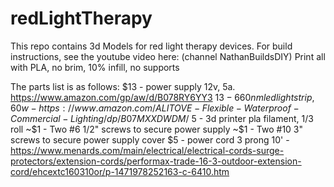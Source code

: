 # redLightTherapy
This repo contains 3d Models for red light therapy devices.  For build instructions, see the youtube video here: (channel NathanBuildsDIY)
Print all with PLA, no brim, 10% infill, no supports

The parts list is as follows:
$13 - power supply 12v, 5a. https://www.amazon.com/gp/aw/d/B078RY6YY3
$13 - 660nm led light strip, 60w - https://www.amazon.com/ALITOVE-Flexible-Waterproof-Commercial-Lighting/dp/B07MXXDWDM/
~$5 - 3d printer pla filament, 1/3 roll
~$1 - Two #6 1/2" screws to secure power supply
~$1 - Two #10 3" screws to secure power supply cover
$5 - power cord 3 prong 10' - https://www.menards.com/main/electrical/electrical-cords-surge-protectors/extension-cords/performax-trade-16-3-outdoor-extension-cord/ehcextc160310or/p-1471978252163-c-6410.htm
